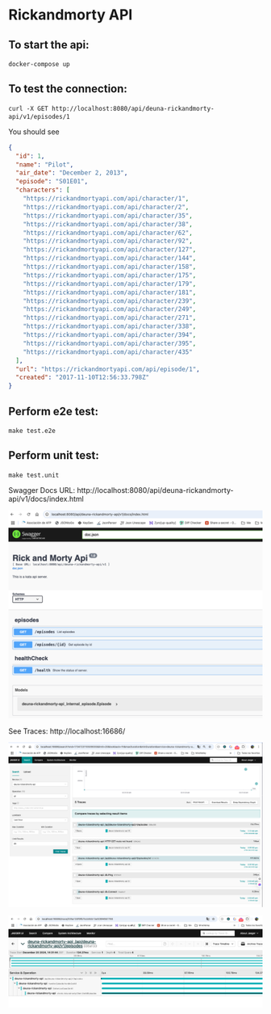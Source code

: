 # Rickandmorty API

## To start the api:
```shell
docker-compose up
```

## To test the connection:
```shell
curl -X GET http://localhost:8080/api/deuna-rickandmorty-api/v1/episodes/1
```

You should see
```json
{
  "id": 1,
  "name": "Pilot",
  "air_date": "December 2, 2013",
  "episode": "S01E01",
  "characters": [
    "https://rickandmortyapi.com/api/character/1",
    "https://rickandmortyapi.com/api/character/2",
    "https://rickandmortyapi.com/api/character/35",
    "https://rickandmortyapi.com/api/character/38",
    "https://rickandmortyapi.com/api/character/62",
    "https://rickandmortyapi.com/api/character/92",
    "https://rickandmortyapi.com/api/character/127",
    "https://rickandmortyapi.com/api/character/144",
    "https://rickandmortyapi.com/api/character/158",
    "https://rickandmortyapi.com/api/character/175",
    "https://rickandmortyapi.com/api/character/179",
    "https://rickandmortyapi.com/api/character/181",
    "https://rickandmortyapi.com/api/character/239",
    "https://rickandmortyapi.com/api/character/249",
    "https://rickandmortyapi.com/api/character/271",
    "https://rickandmortyapi.com/api/character/338",
    "https://rickandmortyapi.com/api/character/394",
    "https://rickandmortyapi.com/api/character/395",
    "https://rickandmortyapi.com/api/character/435"
  ],
  "url": "https://rickandmortyapi.com/api/episode/1",
  "created": "2017-11-10T12:56:33.798Z"
}
```

## Perform e2e test:
```shell
make test.e2e
```

## Perform unit test:
```shell
make test.unit
```

Swagger Docs URL:  http://localhost:8080/api/deuna-rickandmorty-api/v1/docs/index.html

![Imagen local](./images/swagger.jpg)

See Traces: http://localhost:16686/

![Imagen local](./images/jaeger_search.jpg)

![Imagen local](./images/trace_sample.jpg)
